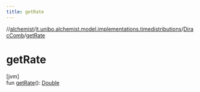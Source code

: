 ```yaml
---
title: getRate
---
```

//[alchemist](../../../index.html)/[it.unibo.alchemist.model.implementations.timedistributions](../index.html)/[DiracComb](index.html)/[getRate](get-rate.html)



# getRate



[jvm]\
fun [getRate](get-rate.html)(): [Double](https://kotlinlang.org/api/latest/jvm/stdlib/kotlin/-double/index.html)




